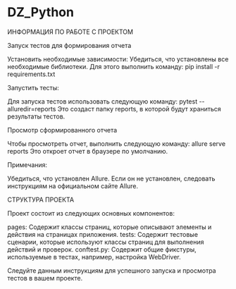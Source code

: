 # DZ_Python

ИНФОРМАЦИЯ ПО РАБОТЕ С ПРОЕКТОМ


Запуск тестов для формирования отчета

Установить необходимые зависимости:
Убедиться, что установлены все необходимые библиотеки. Для этого выполнить команду: pip install -r requirements.txt


Запустить тесты:

Для запуска тестов использовать следующую команду: pytest --alluredir=reports
Это создаст папку reports, в которой будут храниться результаты тестов.


Просмотр сформированного отчета

Чтобы просмотреть отчет, выполнить следующую команду: allure serve reports
Это откроет отчет в браузере по умолчанию.


Примечания:

Убедиться, что установлен Allure. Если он не установлен, следовать инструкциям на официальном сайте Allure.


СТРУКТУРА ПРОЕКТА

Проект состоит из следующих основных компонентов:

pages: Содержит классы страниц, которые описывают элементы и действия на страницах приложения.
tests: Содержит тестовые сценарии, которые используют классы страниц для выполнения действий и проверок.
conftest.py: Содержит общие фикстуры, используемые в тестах, например, настройка WebDriver.


Следуйте данным инструкциям для успешного запуска и просмотра тестов в вашем проекте.
